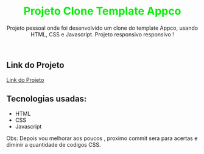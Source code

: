 <h1 align="center"><font color="\green\">Projeto Clone Template Appco</font></h1>
  <p align="center"> Projeto pessoal onde foi desenvolvido um clone do template Appco, usando HTML, CSS e Javascript. Projeto responsivo responsivo !</p>
  <br>
  <img src="https://ibb.co/b7Ht2L7" alt=""/>
  <br>
  <h2>Link do Projeto</h2>
  <p><a href="https://marcolucianodev.github.io/projeto1/" target="_blank">Link do Projeto</a></p>
  <h2>Tecnologias usadas:</h2>
  <ul>
  <li>HTML</li>
  <li>CSS</li>
  <li>Javascript</li>
  </ul>
  
  Obs: Depois vou melhorar aos poucos , proximo commit sera para acertas e diminir a quantidade de codigos CSS.</u>
